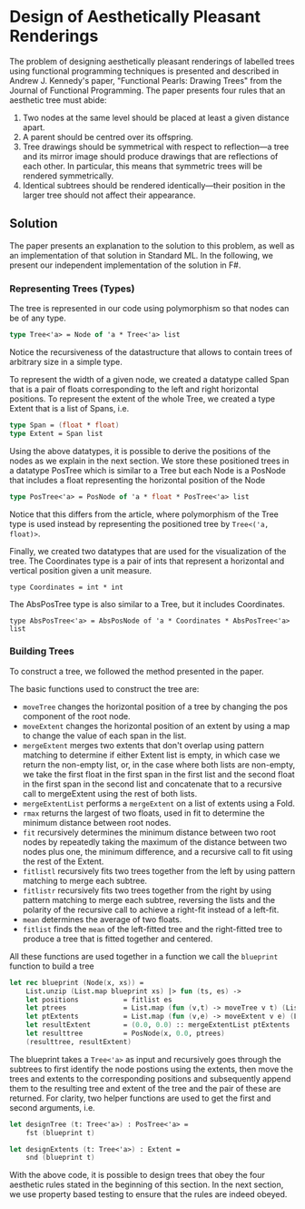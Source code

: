 # Design of Aesthetically Pleasant Renderings
The problem of designing aesthetically pleasant renderings of labelled trees using functional programming techniques is presented and described in Andrew J. Kennedy's paper, "Functional Pearls: Drawing Trees" from the Journal of Functional Programming. The paper presents four rules that an aesthetic tree must abide: 

1. Two nodes at the same level should be placed at least a given distance apart.
2. A parent should be centred over its offspring.
3. Tree drawings should be symmetrical with respect to reflection—a tree and
its mirror image should produce drawings that are reflections of each other. In
particular, this means that symmetric trees will be rendered symmetrically.
4. Identical subtrees should be rendered identically—their position in the larger
tree should not affect their appearance.

## Solution
The paper presents an explanation to the solution to this problem, as well as an implementation of that solution in Standard ML. In the following, we present our independent implementation of the solution in F#.

### Representing Trees (Types)
The tree is represented in our code using polymorphism so that nodes can be of any type.
```fsharp
type Tree<'a> = Node of 'a * Tree<'a> list
```
Notice the recursiveness of the datastructure that allows to contain trees of arbitrary size in a simple type.

To represent the width of a given node, we created a datatype called Span that is a pair of floats corresponding to the left and right horizontal positions. To represent the extent of the whole Tree, we created a type Extent that is a list of Spans, i.e.
```fsharp
type Span = (float * float)
type Extent = Span list
```

Using the above datatypes, it is possible to derive the positions of the nodes as we explain in the next section. We store these positioned trees in a datatype PosTree which is similar to a Tree but each Node is a PosNode that includes a float representing the horizontal position of the Node
```fsharp
type PosTree<'a> = PosNode of 'a * float * PosTree<'a> list
```
Notice that this differs from the article, where polymorphism of the Tree type is used instead by representing the positioned tree by `Tree<('a, float)>`.

Finally, we created two datatypes that are used for the visualization of the tree. 
The Coordinates type is a pair of ints that represent a horizontal and vertical position given a unit measure.

`type Coordinates = int * int`

The AbsPosTree type is also similar to a Tree, but it includes Coordinates.

`type AbsPosTree<'a> = AbsPosNode of 'a * Coordinates * AbsPosTree<'a> list`

### Building Trees

To construct a tree, we followed the method presented in the paper. 

The basic functions used to construct the tree are:

 - `moveTree` changes the horizontal position of a tree by changing the pos component of the root node.
 - `moveExtent` changes the horizontal position of an extent by using a map to change the value of each span in the list.
 - `mergeExtent` merges two extents that don't overlap using pattern matching to determine if either Extent list is empty, in which case we return the non-empty list, or, in the case where both lists are non-empty, we take the first float in the first span in the first list and the second float in the first span in the second list and concatenate that to a recursive call to mergeExtent using the rest of both lists.
 - `mergeExtentList` performs a `mergeExtent` on a list of extents using a Fold.
 - `rmax` returns the largest of two floats, used in fit to determine the minimum distance between root nodes.
 - `fit` recursively determines the minimum distance between two root nodes by repeatedly taking the maximum of the distance between two nodes plus one, the minimum difference, and a recursive call to fit using the rest of the Extent.
 - `fitlistl` recursively fits two trees together from the left by using pattern matching to merge each subtree.
 - `fitlistr` recursively fits two trees together from the right by using pattern matching to merge each subtree, reversing the lists and the polarity of the recursive call to achieve a right-fit instead of a left-fit.
 - `mean` determines the average of two floats.
 - `fitlist` finds the `mean` of the left-fitted tree and the right-fitted tree to produce a tree that is fitted together and centered.

All these functions are used together in a function we call the `blueprint` function to build a tree
```fsharp
let rec blueprint (Node(x, xs)) =
    List.unzip (List.map blueprint xs) |> fun (ts, es) -> 
    let positions           = fitlist es 
    let ptrees              = List.map (fun (v,t) -> moveTree v t) (List.zip positions ts )
    let ptExtents           = List.map (fun (v,e) -> moveExtent v e) (List.zip positions es )
    let resultExtent        = (0.0, 0.0) :: mergeExtentList ptExtents
    let resulttree          = PosNode(x, 0.0, ptrees)
    (resulttree, resultExtent)
```
The blueprint takes a `Tree<'a>` as input and recursively goes through the subtrees to first identify the node postions using the extents, then move the trees and extents to the corresponding positions and subsequently append them to the resulting tree and extent of the tree and the pair of these are returned. For clarity, two helper functions are used to get the first and second arguments, i.e.
```fsharp
let designTree (t: Tree<'a>) : PosTree<'a> =
    fst (blueprint t)

let designExtents (t: Tree<'a>) : Extent = 
    snd (blueprint t)
```

With the above code, it is possible to design trees that obey the four aesthetic rules stated in the beginning of this section. In the next section, we use property based testing to ensure that the rules are indeed obeyed.
